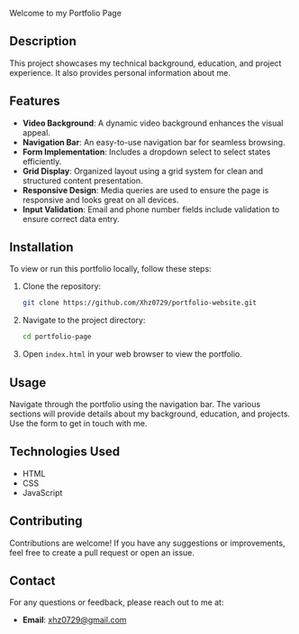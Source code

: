Welcome to my Portfolio Page

## Description
This project showcases my technical background, education, and project experience. It also provides personal information about me.

## Features
- **Video Background**: A dynamic video background enhances the visual appeal.
- **Navigation Bar**: An easy-to-use navigation bar for seamless browsing.
- **Form Implementation**: Includes a dropdown select to select states efficiently.
- **Grid Display**: Organized layout using a grid system for clean and structured content presentation.
- **Responsive Design**: Media queries are used to ensure the page is responsive and looks great on all devices.
- **Input Validation**: Email and phone number fields include validation to ensure correct data entry.

## Installation
To view or run this portfolio locally, follow these steps:

1. Clone the repository:
   ```bash
   git clone https://github.com/Xhz0729/portfolio-website.git
   ```
2. Navigate to the project directory:
   ```bash
   cd portfolio-page
   ```
3. Open `index.html` in your web browser to view the portfolio.

## Usage
Navigate through the portfolio using the navigation bar. The various sections will provide details about my background, education, and projects. Use the form to get in touch with me.

## Technologies Used
- HTML
- CSS
- JavaScript

## Contributing
Contributions are welcome! If you have any suggestions or improvements, feel free to create a pull request or open an issue.

## Contact
For any questions or feedback, please reach out to me at:
- **Email**: xhz0729@gmail.com
